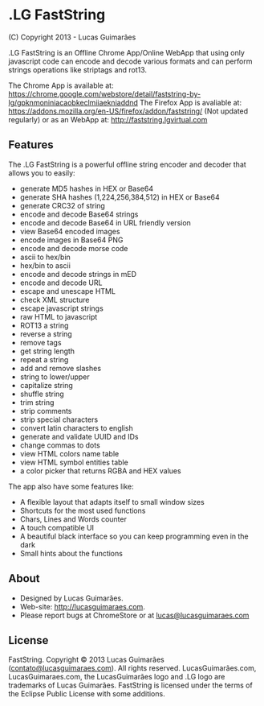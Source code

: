 .LG FastString
==========
(C) Copyright 2013 - Lucas Guimarães

.LG FastString is an Offline Chrome App/Online WebApp that using only javascript code can encode and decode various formats
and can perform strings operations like striptags and rot13.

The Chrome App is available at: https://chrome.google.com/webstore/detail/faststring-by-lg/gpknmoniniacaobkeclmiiaekniaddnd
The Firefox App is avaliable at: https://addons.mozilla.org/en-US/firefox/addon/faststring/ (Not updated regularly)
or as an WebApp at: http://faststring.lgvirtual.com

Features
---
The .LG FastString is a powerful offline string encoder and decoder that allows you to easily:

 - generate MD5 hashes in HEX or Base64
 - generate SHA hashes (1,224,256,384,512) in HEX or Base64
 - generate CRC32 of string
 - encode and decode Base64 strings
 - encode and decode Base64 in URL friendly version
 - view Base64 encoded images
 - encode images in Base64 PNG
 - encode and decode morse code
 - ascii to hex/bin
 - hex/bin to ascii
 - encode and decode strings in mED
 - encode and decode URL
 - escape and unescape HTML
 - check XML structure
 - escape javascript strings
 - raw HTML to javascript
 - ROT13 a string
 - reverse a string
 - remove tags
 - get string length
 - repeat a string 
 - add and remove slashes
 - string to lower/upper
 - capitalize string
 - shuffle string 
 - trim string
 - strip comments
 - strip special characters
 - convert latin characters to english
 - generate and validate UUID and IDs
 - change commas to dots
 - view HTML colors name table
 - view HTML symbol entities table
 - a color picker that returns RGBA and HEX values

The app also have some features like:

 - A flexible layout that adapts itself to small window sizes
 - Shortcuts for the most used functions
 - Chars, Lines and Words counter
 - A touch compatible UI
 - A beautiful black interface so you can keep programming even in the dark
 - Small hints about the functions

About
---
 - Designed by Lucas Guimarães.
 - Web-site: http://lucasguimaraes.com.
 - Please report bugs at ChromeStore or at lucas@lucasguimaraes.com

License
---
FastString. Copyright © 2013 Lucas Guimarães (contato@lucasguimaraes.com). All rights reserved. LucasGuimarães.com, LucasGuimaraes.com, the LucasGuimarães logo and .LG logo are trademarks of Lucas Guimarães.
FastString is licensed under the terms of the Eclipse Public License with some additions.
